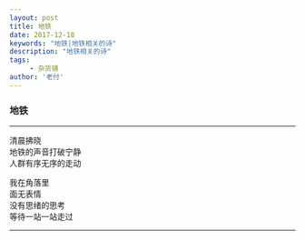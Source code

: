 ```yaml
---
layout: post
title: 地铁
date: 2017-12-18
keywords: "地铁|地铁相关的诗"
description: "地铁相关的诗"
tags:
     - 杂货铺
author: '老付'
---
```

 

### 地铁
-----------------
清晨拂晓      
地铁的声音打破宁静	      
人群有序无序的走动	    


我在角落里	    	 
面无表情		     
没有思绪的思考		                      
等待一站一站走过    	        	

------------------